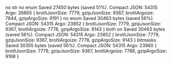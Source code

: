 no str no enum
      Saved 27450 bytes (saved 51%).
        Compact JSON: 54315
        Argo: 26865
       {
        brotliJsonSize: 7779,
        gzipJsonSize: 9367,
        brotliArgoize: 7844,
        gzipArgoSize: 9191
      }
no enum
      Saved 30463 bytes (saved 56%).
        Compact JSON: 54315
        Argo: 23852
       {
        brotliJsonSize: 7779,
        gzipJsonSize: 9367,
        brotliArgoize: 7778,
        gzipArgoSize: 9143
      }
both on
      Saved 30463 bytes (saved 56%).
        Compact JSON: 54315
        Argo: 23852
       {
        brotliJsonSize: 7779,
        gzipJsonSize: 9367,
        brotliArgoize: 7778,
        gzipArgoSize: 9143
      }
bitmasks
      Saved 30355 bytes (saved 56%).
        Compact JSON: 54315
        Argo: 23960
       {
        brotliJsonSize: 7779,
        gzipJsonSize: 9367,
        brotliArgoize: 7788,
        gzipArgoSize: 9168
      }
